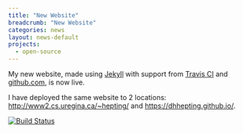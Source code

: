 ```yaml
---
title: "New Website"
breadcrumb: "New Website"
categories: news
layout: news-default
projects:
  - open-source
---
```


My new website, made using [Jekyll](https://jekyllrb.com/)
with support from [Travis CI](https://travis-ci.org/dhhepting/dhhepting.github.io) and [github.com](https://github.com/dhhepting/dhhepting.github.io), is now live.

I have deployed the same website to 2 locations: <http://www2.cs.uregina.ca/~hepting/> and
<https://dhhepting.github.io/>.

[![Build Status](https://travis-ci.org/dhhepting/dhhepting.github.io.svg?branch=master)](https://travis-ci.org/dhhepting/dhhepting.github.io)
